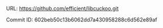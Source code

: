 URL: https://github.com/efficient/libcuckoo.git

Commit ID: 602beb50c13b6062dd7a430958288c6d562e89af
